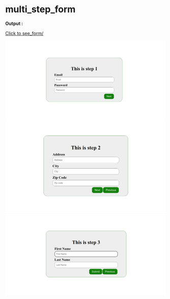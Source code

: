 # multi_step_form

<b>Output : </b>

<a href='https://arifkhan-silicornya.github.io/multi_step_form/'>Click to see_form/</a>

<img src='https://github.com/arifkhan-silicornya/multi_step_form/blob/main/Screenshot_1.png' >
<img src='https://github.com/arifkhan-silicornya/multi_step_form/blob/main/Screenshot_2.png' >
<img src='https://github.com/arifkhan-silicornya/multi_step_form/blob/main/Screenshot_3.png' >
